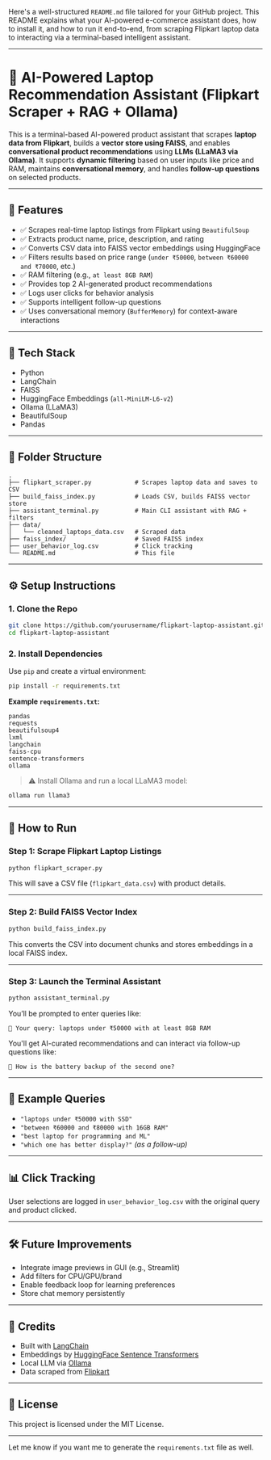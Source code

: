 Here's a well-structured `README.md` file tailored for your GitHub project. This README explains what your AI-powered e-commerce assistant does, how to install it, and how to run it end-to-end, from scraping Flipkart laptop data to interacting via a terminal-based intelligent assistant.

---

# 🛒 AI-Powered Laptop Recommendation Assistant (Flipkart Scraper + RAG + Ollama)

This is a terminal-based AI-powered product assistant that scrapes **laptop data from Flipkart**, builds a **vector store using FAISS**, and enables **conversational product recommendations** using **LLMs (LLaMA3 via Ollama)**. It supports **dynamic filtering** based on user inputs like price and RAM, maintains **conversational memory**, and handles **follow-up questions** on selected products.

---

## 📌 Features

* ✅ Scrapes real-time laptop listings from Flipkart using `BeautifulSoup`
* ✅ Extracts product name, price, description, and rating
* ✅ Converts CSV data into FAISS vector embeddings using HuggingFace
* ✅ Filters results based on price range (`under ₹50000`, `between ₹60000 and ₹70000`, etc.)
* ✅ RAM filtering (e.g., `at least 8GB RAM`)
* ✅ Provides top 2 AI-generated product recommendations
* ✅ Logs user clicks for behavior analysis
* ✅ Supports intelligent follow-up questions
* ✅ Uses conversational memory (`BufferMemory`) for context-aware interactions

---

## 🧠 Tech Stack

* Python
* LangChain
* FAISS
* HuggingFace Embeddings (`all-MiniLM-L6-v2`)
* Ollama (LLaMA3)
* BeautifulSoup
* Pandas

---

## 📁 Folder Structure

```
.
├── flipkart_scraper.py            # Scrapes laptop data and saves to CSV
├── build_faiss_index.py           # Loads CSV, builds FAISS vector store
├── assistant_terminal.py          # Main CLI assistant with RAG + filters
├── data/
│   └── cleaned_laptops_data.csv   # Scraped data
├── faiss_index/                   # Saved FAISS index
├── user_behavior_log.csv          # Click tracking
└── README.md                      # This file
```

---

## ⚙️ Setup Instructions

### 1. Clone the Repo

```bash
git clone https://github.com/yourusername/flipkart-laptop-assistant.git
cd flipkart-laptop-assistant
```

### 2. Install Dependencies

Use `pip` and create a virtual environment:

```bash
pip install -r requirements.txt
```

**Example `requirements.txt`:**

```
pandas
requests
beautifulsoup4
lxml
langchain
faiss-cpu
sentence-transformers
ollama
```

> ⚠️ Install Ollama and run a local LLaMA3 model:

```bash
ollama run llama3
```

---

## 🚀 How to Run

### Step 1: Scrape Flipkart Laptop Listings

```bash
python flipkart_scraper.py
```

This will save a CSV file (`flipkart_data.csv`) with product details.

---

### Step 2: Build FAISS Vector Index

```bash
python build_faiss_index.py
```

This converts the CSV into document chunks and stores embeddings in a local FAISS index.

---

### Step 3: Launch the Terminal Assistant

```bash
python assistant_terminal.py
```

You’ll be prompted to enter queries like:

```
📝 Your query: laptops under ₹50000 with at least 8GB RAM
```

You'll get AI-curated recommendations and can interact via follow-up questions like:

```
🤖 How is the battery backup of the second one?
```

---

## 🧠 Example Queries

* `"laptops under ₹50000 with SSD"`
* `"between ₹60000 and ₹80000 with 16GB RAM"`
* `"best laptop for programming and ML"`
* `"which one has better display?"` *(as a follow-up)*

---

## 📊 Click Tracking

User selections are logged in `user_behavior_log.csv` with the original query and product clicked.

---

## 🛠 Future Improvements

* Integrate image previews in GUI (e.g., Streamlit)
* Add filters for CPU/GPU/brand
* Enable feedback loop for learning preferences
* Store chat memory persistently

---

## 🙌 Credits

* Built with [LangChain](https://www.langchain.com/)
* Embeddings by [HuggingFace Sentence Transformers](https://huggingface.co/sentence-transformers)
* Local LLM via [Ollama](https://ollama.ai/)
* Data scraped from [Flipkart](https://www.flipkart.com/)

---

## 📄 License

This project is licensed under the MIT License.

---

Let me know if you want me to generate the `requirements.txt` file as well.
